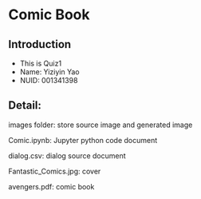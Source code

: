# Comic Book

## Introduction

- This is Quiz1
- Name: Yiziyin Yao
- NUID: 001341398

## Detail:

images folder: store source image and generated image

Comic.ipynb: Jupyter python code document

dialog.csv: dialog source document

Fantastic_Comics.jpg: cover

avengers.pdf: comic book 